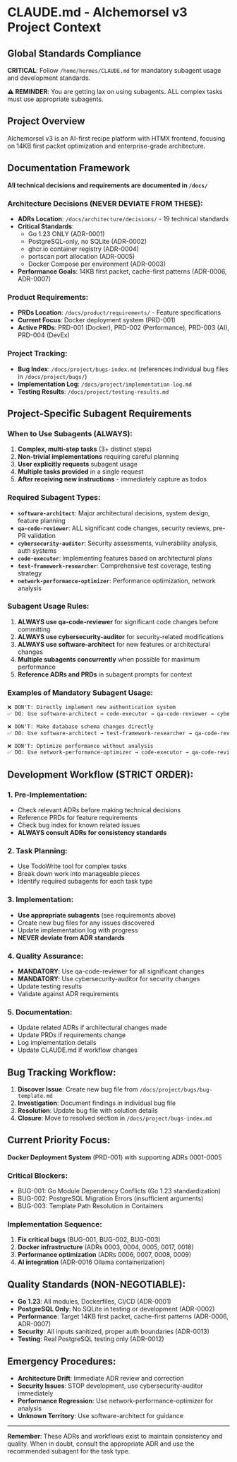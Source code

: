 # CLAUDE.md - Alchemorsel v3 Project Context

## Global Standards Compliance
**CRITICAL**: Follow `/home/hermes/CLAUDE.md` for mandatory subagent usage and development standards.

**⚠️ REMINDER**: You are getting lax on using subagents. ALL complex tasks must use appropriate subagents.

## Project Overview
Alchemorsel v3 is an AI-first recipe platform with HTMX frontend, focusing on 14KB first packet optimization and enterprise-grade architecture.

## Documentation Framework
**All technical decisions and requirements are documented in `/docs/`**

### Architecture Decisions (NEVER DEVIATE FROM THESE):
- **ADRs Location**: `/docs/architecture/decisions/` - 19 technical standards
- **Critical Standards**: 
  - Go 1.23 ONLY (ADR-0001)
  - PostgreSQL-only, no SQLite (ADR-0002) 
  - ghcr.io container registry (ADR-0004)
  - portscan port allocation (ADR-0005)
  - Docker Compose per environment (ADR-0003)
- **Performance Goals**: 14KB first packet, cache-first patterns (ADR-0006, ADR-0007)

### Product Requirements:
- **PRDs Location**: `/docs/product/requirements/` - Feature specifications  
- **Current Focus**: Docker deployment system (PRD-001)
- **Active PRDs**: PRD-001 (Docker), PRD-002 (Performance), PRD-003 (AI), PRD-004 (DevEx)

### Project Tracking:
- **Bug Index**: `/docs/project/bugs-index.md` (references individual bug files in `/docs/project/bugs/`)
- **Implementation Log**: `/docs/project/implementation-log.md`
- **Testing Results**: `/docs/project/testing-results.md`

## Project-Specific Subagent Requirements

### When to Use Subagents (ALWAYS):
1. **Complex, multi-step tasks** (3+ distinct steps)
2. **Non-trivial implementations** requiring careful planning
3. **User explicitly requests** subagent usage
4. **Multiple tasks provided** in a single request
5. **After receiving new instructions** - immediately capture as todos

### Required Subagent Types:
- **`software-architect`**: Major architectural decisions, system design, feature planning
- **`qa-code-reviewer`**: ALL significant code changes, security reviews, pre-PR validation
- **`cybersecurity-auditor`**: Security assessments, vulnerability analysis, auth systems
- **`code-executor`**: Implementing features based on architectural plans
- **`test-framework-researcher`**: Comprehensive test coverage, testing strategy
- **`network-performance-optimizer`**: Performance optimization, network analysis

### Subagent Usage Rules:
1. **ALWAYS use qa-code-reviewer** for significant code changes before committing
2. **ALWAYS use cybersecurity-auditor** for security-related modifications
3. **ALWAYS use software-architect** for new features or architectural changes
4. **Multiple subagents concurrently** when possible for maximum performance
5. **Reference ADRs and PRDs** in subagent prompts for context

### Examples of Mandatory Subagent Usage:
```markdown
❌ DON'T: Directly implement new authentication system
✅ DO: Use software-architect → code-executor → qa-code-reviewer → cybersecurity-auditor

❌ DON'T: Make database schema changes directly
✅ DO: Use software-architect → test-framework-researcher → qa-code-reviewer

❌ DON'T: Optimize performance without analysis
✅ DO: Use network-performance-optimizer → code-executor → qa-code-reviewer
```

## Development Workflow (STRICT ORDER):

### 1. **Pre-Implementation**:
- Check relevant ADRs before making technical decisions
- Reference PRDs for feature requirements  
- Check bug index for known related issues
- **ALWAYS consult ADRs for consistency standards**

### 2. **Task Planning**:
- Use TodoWrite tool for complex tasks
- Break down work into manageable pieces
- Identify required subagents for each task type

### 3. **Implementation**:
- **Use appropriate subagents** (see requirements above)
- Create new bug files for any issues discovered
- Update implementation log with progress
- **NEVER deviate from ADR standards**

### 4. **Quality Assurance**:
- **MANDATORY**: Use qa-code-reviewer for all significant changes
- **MANDATORY**: Use cybersecurity-auditor for security changes
- Update testing results
- Validate against ADR requirements

### 5. **Documentation**:
- Update related ADRs if architectural changes made
- Update PRDs if requirements change
- Log implementation details
- Update CLAUDE.md if workflow changes

## Bug Tracking Workflow:
1. **Discover Issue**: Create new bug file from `/docs/project/bugs/bug-template.md`
2. **Investigation**: Document findings in individual bug file
3. **Resolution**: Update bug file with solution details
4. **Closure**: Move to resolved section in `/docs/project/bugs-index.md`

## Current Priority Focus:
**Docker Deployment System** (PRD-001) with supporting ADRs 0001-0005

### Critical Blockers:
- BUG-001: Go Module Dependency Conflicts (Go 1.23 standardization)
- BUG-002: PostgreSQL Migration Errors (insufficient arguments)
- BUG-003: Template Path Resolution in Containers

### Implementation Sequence:
1. **Fix critical bugs** (BUG-001, BUG-002, BUG-003)
2. **Docker infrastructure** (ADRs 0003, 0004, 0005, 0017, 0018)
3. **Performance optimization** (ADRs 0006, 0007, 0008, 0009)
4. **AI integration** (ADR-0016 Ollama containerization)

## Quality Standards (NON-NEGOTIABLE):
- **Go 1.23**: All modules, Dockerfiles, CI/CD (ADR-0001)
- **PostgreSQL Only**: No SQLite in testing or development (ADR-0002)
- **Performance**: Target 14KB first packet, cache-first patterns (ADR-0006, ADR-0007)
- **Security**: All inputs sanitized, proper auth boundaries (ADR-0013)
- **Testing**: Real PostgreSQL testing only (ADR-0012)

## Emergency Procedures:
- **Architecture Drift**: Immediate ADR review and correction
- **Security Issues**: STOP development, use cybersecurity-auditor immediately
- **Performance Regression**: Use network-performance-optimizer for analysis
- **Unknown Territory**: Use software-architect for guidance

---

**Remember**: These ADRs and workflows exist to maintain consistency and quality. When in doubt, consult the appropriate ADR and use the recommended subagent for the task type.